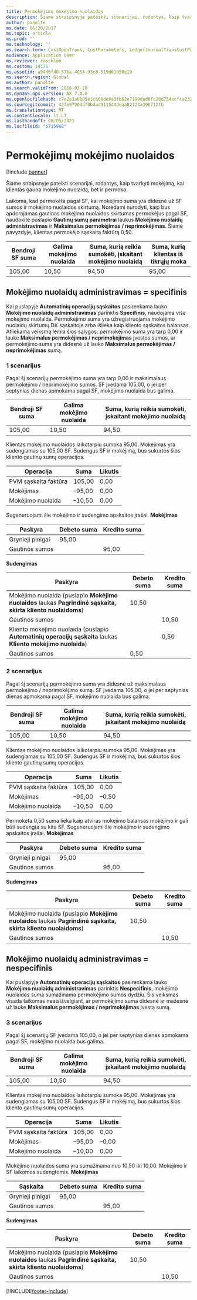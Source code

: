 ```yaml
---
title: Permokėjimų mokėjimo nuolaidos
description: Šiame straipsnyje pateikti scenarijai, rodantys, kaip tvarkyti mokėjimą, kai klientas gauna mokėjimo nuolaidą, bet ir permoka.
author: panolte
ms.date: 06/20/2017
ms.topic: article
ms.prod: ''
ms.technology: ''
ms.search.form: CustOpenTrans, CustParameters, LedgerJournalTransCustPaym, LedgerJournalTransVendPaym, VendOpenTrans, VendParameters
audience: Application User
ms.reviewer: roschlom
ms.custom: 14171
ms.assetid: a94d0fd0-57ba-4054-93c8-519d01d50e19
ms.search.region: Global
ms.author: panolte
ms.search.validFrom: 2016-02-28
ms.dyn365.ops.version: AX 7.0.0
ms.openlocfilehash: c7e2e3a6805e1c668de8a3fb62e7190ded6fc20d754ecfca23245e2861f6c2cb
ms.sourcegitcommit: 42fe9790ddf0bdad911544deaa82123a396712fb
ms.translationtype: MT
ms.contentlocale: lt-LT
ms.lasthandoff: 08/05/2021
ms.locfileid: "6715968"
---
```

# <a name="cash-discounts-for-overpayments"></a>Permokėjimų mokėjimo nuolaidos

[!include [banner](../includes/banner.md)]

Šiame straipsnyje pateikti scenarijai, rodantys, kaip tvarkyti mokėjimą, kai klientas gauna mokėjimo nuolaidą, bet ir permoka. 

Laikoma, kad permokėta pagal SF, kai mokėjimo suma yra didesnė už SF sumos ir mokėjimo nuolaidos skirtumą. Norėdami nurodyti, kaip bus apdorojamas gautinas mokėjimo nuolaidos skirtumas permokėjus pagal SF, naudokite puslapio **Gautinų sumų parametrai** laukus **Mokėjimo nuolaidų administravimas** ir **Maksimalus permokėjimas / neprimokėjimas**. Šiame pavyzdyje, klientas permokėjo sąskaitą faktūrą 0,50.

| Bendroji SF suma | Galima mokėjimo nuolaida | Suma, kurią reikia sumokėti, įskaitant mokėjimo nuolaidą | Suma, kurią klientas iš tikrųjų moka |
|---------------|-------------------------|-----------------------------------------------------|-----------------------------------|
| 105,00        | 10,50                   | 94,50                                               | 95,00                             |

## <a name="cash-discount-administration--specific"></a>Mokėjimo nuolaidų administravimas = specifinis
Kai puslapyje **Automatinių operacijų sąskaitos** pasirenkama lauko **Mokėjimo nuolaidų administravimas** parinktis **Specifinis**, naudojama visa mokėjimo nuolaida. Permokėjimo suma yra užregistruojama mokėjimo nuolaidų skirtumų DK sąskaitoje arba išlieka kaip kliento sąskaitos balansas. Atliekamą veiksmą lemia šios sąlygos: permokėjimo suma yra tarp 0,00 ir lauke **Maksimalus permokėjimas / neprimokėjimas** įvestos sumos, ar permokėjimo suma yra didesnė už lauko **Maksimalus permokėjimas / neprimokėjimas** sumą.

### <a name="scenario-1"></a>1 scenarijus

Pagal šį scenarijų permokėjimo suma yra tarp 0,00 ir maksimalaus permokėjimo / neprimokėjimo sumos. SF įvedama 105,00, o jei per septynias dienas apmokama pagal SF, mokėjimo nuolaida bus galima.

| Bendroji SF suma | Galima mokėjimo nuolaida | Suma, kurią reikia sumokėti, įskaitant mokėjimo nuolaidą |
|---------------|-------------------------|-----------------------------------------------------|
| 105,00        | 10,50                   | 94,50                                               |

Klientas mokėjimo nuolaidos laikotarpiu sumoka 95,00. Mokėjimas yra sudengiamas su 105,00 SF. Sudengus SF ir mokėjimą, bus sukurtos šios kliento gautinų sumų operacijos.

| Operacija   | Suma | Likutis |
|---------------|--------|---------|
| PVM sąskaita faktūra       | 105,00 | 0,00    |
| Mokėjimas       | –95,00 | 0,00    |
| Mokėjimo nuolaida | –10,50 | 0,00    |

Sugeneruojami šie mokėjimo ir sudengimo apskaitos įrašai. **Mokėjimas**

| Paskyra             | Debeto suma | Kredito suma |
|---------------------|--------------|---------------|
| Grynieji pinigai                | 95,00        |               |
| Gautinos sumos |              | 95,00         |

**Sudengimas**

| Paskyra                                                                                                          | Debeto suma | Kredito suma |
|------------------------------------------------------------------------------------------------------------------|--------------|---------------|
| Mokėjimo nuolaida (puslapio **Mokėjimo nuolaidos** laukas **Pagrindinė sąskaita, skirta kliento nuolaidoms**)                 | 10,50        |               |
| Gautinos sumos                                                                                              |              | 10,50         |
| Kliento mokėjimo nuolaida (puslapio **Automatinių operacijų sąskaita** laukas **Kliento mokėjimo nuolaida**) |              | 0,50          |
| Gautinos sumos                                                                                              | 0,50         |               |

### <a name="scenario-2"></a>2 scenarijus

Pagal šį scenarijų permokėjimo suma yra didesnė už maksimalaus permokėjimo / neprimokėjimo sumą. SF įvedama 105,00, o jei per septynias dienas apmokama pagal SF, mokėjimo nuolaida bus galima.

| Bendroji SF suma | Galima mokėjimo nuolaida | Suma, kurią reikia sumokėti, įskaitant mokėjimo nuolaidą |
|---------------|-------------------------|-----------------------------------------------------|
| 105,00        | 10,50                   | 94,50                                               |

Klientas mokėjimo nuolaidos laikotarpiu sumoka 95,00. Mokėjimas yra sudengiamas su 105,00 SF. Sudengus SF ir mokėjimą, bus sukurtos šios kliento gautinų sumų operacijos.

| Operacija   | Suma | Likutis |
|---------------|--------|---------|
| PVM sąskaita faktūra       | 105,00 | 0,00    |
| Mokėjimas       | –95,00 | –0,50   |
| Mokėjimo nuolaida | –10,50 | 0,00    |

Permokėta 0,50 suma lieka kaip atviras mokėjimo balansas mokėjimo ir gali būti sudengta su kita SF. Sugeneruojami šie mokėjimo ir sudengimo apskaitos įrašai. **Mokėjimas**

| Paskyra             | Debeto suma | Kredito suma |
|---------------------|--------------|---------------|
| Grynieji pinigai                | 95,00        |               |
| Gautinos sumos |              | 95,00         |

**Sudengimas**

| Paskyra                                                                                          | Debeto suma | Kredito suma |
|--------------------------------------------------------------------------------------------------|--------------|---------------|
| Mokėjimo nuolaida (puslapio **Mokėjimo nuolaidos** laukas **Pagrindinė sąskaita, skirta kliento nuolaidoms**) | 10,50        |               |
| Gautinos sumos                                                                              |              | 10,50         |

## <a name="cash-discount-administration--unspecific"></a>Mokėjimo nuolaidų administravimas = nespecifinis
Kai puslapyje **Automatinių operacijų sąskaitos** pasirenkama lauko **Mokėjimo nuolaidų administravimas** parinktis **Nespecifinis**, mokėjimo nuolaidos suma sumažinama permokėjimo sumos dydžiu. Šis veiksmas visada taikomas neatsižvelgiant, ar permokėjimo suma didesnė ar mažesnė už lauke **Maksimalus permokėjimas / neprimokėjimas** įvestą sumą.

### <a name="scenario-3"></a>3 scenarijus

Pagal šį scenarijų SF įvedama 105,00, o jei per septynias dienas apmokama pagal SF, mokėjimo nuolaida bus galima.

| Bendroji SF suma | Galima mokėjimo nuolaida | Suma, kurią reikia sumokėti, įskaitant mokėjimo nuolaidą |
|---------------|-------------------------|-----------------------------------------------------|
| 105,00        | 10,50                   | 94,50                                               |

Klientas mokėjimo nuolaidos laikotarpiu sumoka 95,00. Mokėjimas yra sudengiamas su 105,00 SF. Sudengus SF ir mokėjimą, bus sukurtos šios kliento gautinų sumų operacijos.

| Operacija   | Suma | Likutis |
|---------------|--------|---------|
| PVM sąskaita faktūra       | 105,00 | 0,00    |
| Mokėjimas       | –95,00 | –0,00   |
| Mokėjimo nuolaida | –10,00 | 0,00    |

Mokėjimo nuolaidos suma yra sumažinama nuo 10,50 iki 10,00. Mokėjimo ir SF laikomos sudengtomis. **Mokėjimas**

| Sąskaita             | Debeto suma | Kredito suma |
|---------------------|--------------|---------------|
| Grynieji pinigai                | 95,00        |               |
| Gautinos sumos |              | 95,00         |

**Sudengimas**

| Paskyra                                                                                          | Debeto suma | Kredito suma |
|--------------------------------------------------------------------------------------------------|--------------|---------------|
| Mokėjimo nuolaida (puslapio **Mokėjimo nuolaidos** laukas **Pagrindinė sąskaita, skirta kliento nuolaidoms**) | 10,50        |               |
| Gautinos sumos                                                                              |              | 10,50         |







[!INCLUDE[footer-include](../../includes/footer-banner.md)]